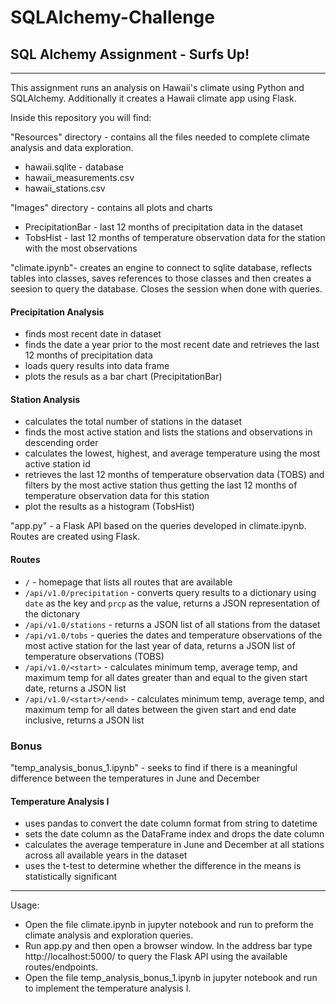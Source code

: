 # SQLAlchemy-Challenge
## SQL Alchemy Assignment - Surfs Up!
***
This assignment runs an analysis on Hawaii's climate using Python and SQLAlchemy.  Additionally it creates a Hawaii climate app using Flask.

Inside this repository you will find:

"Resources" directory - contains all the files needed to complete climate analysis and data exploration.
* hawaii.sqlite - database
* hawaii_measurements.csv
* hawaii_stations.csv

"Images" directory - contains all plots and charts
* PrecipitationBar - last 12 months of precipitation data in the dataset
* TobsHist - last 12 months of temperature observation data for the station with the most observations
 
"climate.ipynb"- creates an engine to connect to sqlite database, reflects tables into classes, saves references to those classes and then creates a seesion to query the database. Closes the session when done with queries.
#### Precipitation Analysis
* finds most recent date in dataset
* finds the date a year prior to the most recent date and retrieves the last 12 months of precipitation data
* loads query results into data frame
* plots the resuls as a bar chart (PrecipitationBar)
#### Station Analysis
* calculates the total number of stations in the dataset
* finds the most active station and lists the stations and observations in descending order
* calculates the lowest, highest, and average temperature using the most active station id
* retrieves the last 12 months of temperature observation data (TOBS) and filters by the most active station thus getting the last 12 months of temperature observation data for this station
* plot the results as a histogram (TobsHist)

"app.py" - a Flask API based on the queries developed in climate.ipynb.  Routes are created using Flask.
#### Routes
* `/` - homepage that lists all routes that are available
* `/api/v1.0/precipitation` - converts query results to a dictionary using `date` as the key and `prcp` as the value, returns a JSON representation of the dictonary
* `/api/v1.0/stations` - returns a JSON list of all stations from the dataset
* `/api/v1.0/tobs` - queries the dates and temperature observations of the most active station for the last year of data, returns a JSON list of temperature observations (TOBS)
* `/api/v1.0/<start>` - calculates minimum temp, average temp, and maximum temp for all dates greater than and equal to the given start date, returns a JSON list
* `/api/v1.0/<start>/<end>` - calculates minimum temp, average temp, and maximum temp for all dates between the given start and end date inclusive, returns a JSON list

### Bonus
"temp_analysis_bonus_1.ipynb" - seeks to find if there is a meaningful difference between the temperatures in June and December
#### Temperature Analysis I
* uses pandas to convert the date column format from string to datetime
* sets the date column as the DataFrame index and drops the date column
* calculates the average temperature in June and December at all stations across all available years in the dataset
* uses the t-test to determine whether the difference in the means is statistically significant

***
Usage: 
* Open the file climate.ipynb in jupyter notebook and run to preform the climate analysis and exploration queries.  
* Run app.py and then open a browser window.  In the address bar type http://localhost:5000/ to query the Flask API using the available routes/endpoints.  
* Open the file temp_analysis_bonus_1.ipynb in jupyter notebook and run to implement the temperature analysis I.